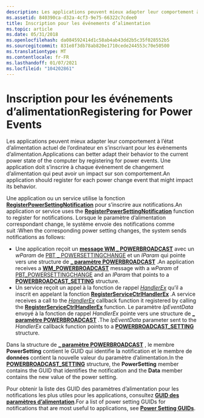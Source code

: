 ```yaml
---
description: Les applications peuvent mieux adapter leur comportement à l’état d’alimentation actuel de l’ordinateur en s’inscrivant pour les événements d’alimentation.
ms.assetid: 840390ca-d32a-4cf3-9e75-66322c7cdee0
title: Inscription pour les événements d’alimentation
ms.topic: article
ms.date: 05/31/2018
ms.openlocfilehash: da084592414d1c58ab4ab43dd2b5c35f028552b5
ms.sourcegitcommit: 831e8f3db78ab820e1710cede244553c70e50500
ms.translationtype: MT
ms.contentlocale: fr-FR
ms.lasthandoff: 01/07/2021
ms.locfileid: "104202861"
---
```

# <a name="registering-for-power-events"></a><span data-ttu-id="cde09-103">Inscription pour les événements d’alimentation</span><span class="sxs-lookup"><span data-stu-id="cde09-103">Registering for Power Events</span></span>

<span data-ttu-id="cde09-104">Les applications peuvent mieux adapter leur comportement à l’état d’alimentation actuel de l’ordinateur en s’inscrivant pour les événements d’alimentation.</span><span class="sxs-lookup"><span data-stu-id="cde09-104">Applications can better adapt their behavior to the current power state of the computer by registering for power events.</span></span> <span data-ttu-id="cde09-105">Une application doit s’inscrire à chaque événement de changement d’alimentation qui peut avoir un impact sur son comportement.</span><span class="sxs-lookup"><span data-stu-id="cde09-105">An application should register for each power change event that might impact its behavior.</span></span>

<span data-ttu-id="cde09-106">Une application ou un service utilise la fonction [**RegisterPowerSettingNotification**](/windows/desktop/api/WinUser/nf-winuser-registerpowersettingnotification) pour s’inscrire aux notifications.</span><span class="sxs-lookup"><span data-stu-id="cde09-106">An application or service uses the [**RegisterPowerSettingNotification**](/windows/desktop/api/WinUser/nf-winuser-registerpowersettingnotification) function to register for notifications.</span></span> <span data-ttu-id="cde09-107">Lorsque le paramètre d’alimentation correspondant change, le système envoie des notifications comme suit :</span><span class="sxs-lookup"><span data-stu-id="cde09-107">When the corresponding power setting changes, the system sends notifications as follows:</span></span>

-   <span data-ttu-id="cde09-108">Une application reçoit un [**message WM \_ POWERBROADCAST**](wm-powerbroadcast.md) avec un *wParam* de [PBT \_ POWERSETTINGCHANGE](pbt-powersettingchange.md) et un *lParam* qui pointe vers une structure de [**\_ paramètre POWERBROADCAST**](/windows/desktop/api/WinUser/ns-winuser-powerbroadcast_setting) .</span><span class="sxs-lookup"><span data-stu-id="cde09-108">An application receives a [**WM\_POWERBROADCAST**](wm-powerbroadcast.md) message with a *wParam* of [PBT\_POWERSETTINGCHANGE](pbt-powersettingchange.md) and an *lParam* that points to a [**POWERBROADCAST\_SETTING**](/windows/desktop/api/WinUser/ns-winuser-powerbroadcast_setting) structure.</span></span>
-   <span data-ttu-id="cde09-109">Un service reçoit un appel à la fonction de rappel [*HandlerEx*](/windows/desktop/api/winsvc/nc-winsvc-lphandler_function_ex) qu’il a inscrit en appelant la fonction [**RegisterServiceCtrlHandlerEx**](/windows/desktop/api/winsvc/nf-winsvc-registerservicectrlhandlerexa) .</span><span class="sxs-lookup"><span data-stu-id="cde09-109">A service receives a call to the [*HandlerEx*](/windows/desktop/api/winsvc/nc-winsvc-lphandler_function_ex) callback function it registered by calling the [**RegisterServiceCtrlHandlerEx**](/windows/desktop/api/winsvc/nf-winsvc-registerservicectrlhandlerexa) function.</span></span> <span data-ttu-id="cde09-110">Le paramètre *lpEventData* envoyé à la fonction de rappel *HandlerEx* pointe vers une structure de [**\_ paramètre POWERBROADCAST**](/windows/desktop/api/WinUser/ns-winuser-powerbroadcast_setting) .</span><span class="sxs-lookup"><span data-stu-id="cde09-110">The *lpEventData* parameter sent to the *HandlerEx* callback function points to a [**POWERBROADCAST\_SETTING**](/windows/desktop/api/WinUser/ns-winuser-powerbroadcast_setting) structure.</span></span>

<span data-ttu-id="cde09-111">Dans la structure de [**\_ paramètre POWERBROADCAST**](/windows/desktop/api/WinUser/ns-winuser-powerbroadcast_setting) , le membre **PowerSetting** contient le GUID qui identifie la notification et le membre de **données** contient la nouvelle valeur du paramètre d’alimentation.</span><span class="sxs-lookup"><span data-stu-id="cde09-111">In the [**POWERBROADCAST\_SETTING**](/windows/desktop/api/WinUser/ns-winuser-powerbroadcast_setting) structure, the **PowerSetting** member contains the GUID that identifies the notification and the **Data** member contains the new value of the power setting.</span></span>

<span data-ttu-id="cde09-112">Pour obtenir la liste des GUID des paramètres d’alimentation pour les notifications les plus utiles pour les applications, consultez [**GUID des paramètres d’alimentation**](power-setting-guids.md).</span><span class="sxs-lookup"><span data-stu-id="cde09-112">For a list of power setting GUIDs for notifications that are most useful to applications, see [**Power Setting GUIDs**](power-setting-guids.md).</span></span>

 

 
